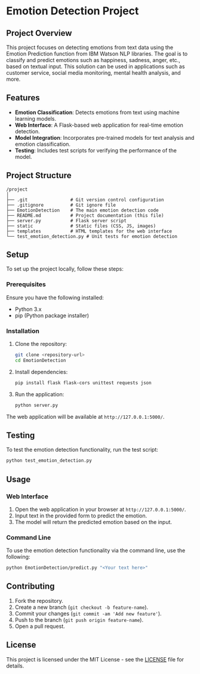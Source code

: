 
# Emotion Detection Project

## Project Overview

This project focuses on detecting emotions from text data using the Emotion Prediction function from IBM Watson NLP libraries. The goal is to classify and predict emotions such as happiness, sadness, anger, etc., based on textual input. This solution can be used in applications such as customer service, social media monitoring, mental health analysis, and more.

## Features

- **Emotion Classification**: Detects emotions from text using machine learning models.
- **Web Interface**: A Flask-based web application for real-time emotion detection.
- **Model Integration**: Incorporates pre-trained models for text analysis and emotion classification.
- **Testing**: Includes test scripts for verifying the performance of the model.

## Project Structure

```
/project
│
├── .git                # Git version control configuration
├── .gitignore          # Git ignore file
├── EmotionDetection    # The main emotion detection code
├── README.md           # Project documentation (this file)
├── server.py           # Flask server script
├── static              # Static files (CSS, JS, images)
├── templates           # HTML templates for the web interface
└── test_emotion_detection.py # Unit tests for emotion detection
```

## Setup

To set up the project locally, follow these steps:

### Prerequisites

Ensure you have the following installed:

- Python 3.x
- pip (Python package installer)

### Installation

1. Clone the repository:
   ```bash
   git clone <repository-url>
   cd EmotionDetection
   ```

2. Install dependencies:
   ``` bash
   pip install flask flask-cors unittest requests json
   ```

3. Run the application:
   ```bash
   python server.py
   ```

The web application will be available at `http://127.0.0.1:5000/`.

## Testing

To test the emotion detection functionality, run the test script:

```bash
python test_emotion_detection.py
```

## Usage

### Web Interface

1. Open the web application in your browser at `http://127.0.0.1:5000/`.
2. Input text in the provided form to predict the emotion.
3. The model will return the predicted emotion based on the input.

### Command Line

To use the emotion detection functionality via the command line, use the following:

```bash
python EmotionDetection/predict.py "<Your text here>"
```

## Contributing

1. Fork the repository.
2. Create a new branch (`git checkout -b feature-name`).
3. Commit your changes (`git commit -am 'Add new feature'`).
4. Push to the branch (`git push origin feature-name`).
5. Open a pull request.

## License

This project is licensed under the MIT License - see the [LICENSE](LICENSE) file for details.
